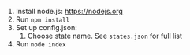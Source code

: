 1. Install node.js: https://nodejs.org
2. Run `npm install`
3. Set up config.json:
   1. Choose state name. See `states.json` for full list
4. Run `node index`